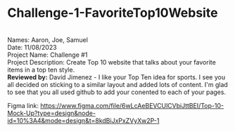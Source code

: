 # Challenge-1-FavoriteTop10Website 
<br>
Names: Aaron, Joe, Samuel 
<br>
Date: 11/08/2023 
<br>
Project Name: Challenge #1 
<br>
Project Description: Create Top 10 website that talks about your favorite items in a top ten style.
<br>
<strong>Reviewed by:</strong> David Jimenez - I like your Top Ten idea for sports.  I see you all decided on sticking to a similar layout and added lots of content.  I'm glad to see that you all used github to add your conented to each of your pages.
<br>


Figma link: https://www.figma.com/file/6wLcAeBEVCUlCVbiJttBEI/Top-10-Mock-Up?type=design&node-id=10%3A4&mode=design&t=8kdBiJxPxZVyXw2P-1


